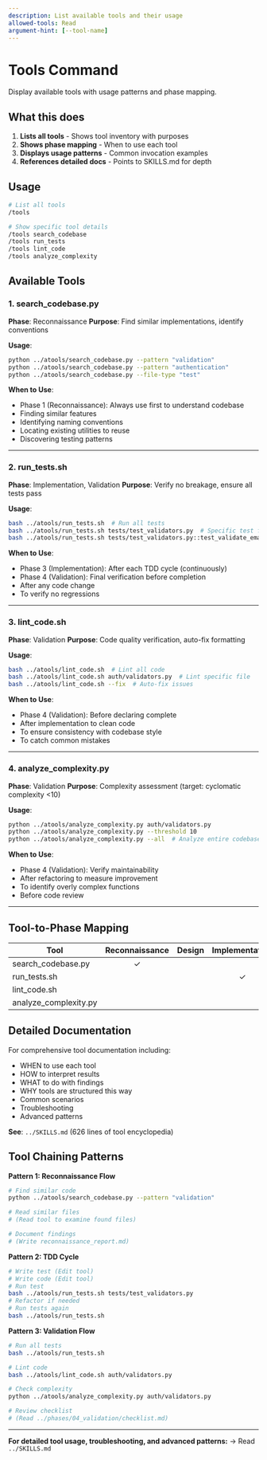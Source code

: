 ```yaml
---
description: List available tools and their usage
allowed-tools: Read
argument-hint: [--tool-name]
---
```


# Tools Command

Display available tools with usage patterns and phase mapping.

## What this does

1. **Lists all tools** - Shows tool inventory with purposes
2. **Shows phase mapping** - When to use each tool
3. **Displays usage patterns** - Common invocation examples
4. **References detailed docs** - Points to SKILLS.md for depth

## Usage

```bash
# List all tools
/tools

# Show specific tool details
/tools search_codebase
/tools run_tests
/tools lint_code
/tools analyze_complexity
```

## Available Tools

### 1. search_codebase.py
**Phase**: Reconnaissance
**Purpose**: Find similar implementations, identify conventions

**Usage**:
```bash
python ../atools/search_codebase.py --pattern "validation"
python ../atools/search_codebase.py --pattern "authentication"
python ../atools/search_codebase.py --file-type "test"
```

**When to Use**:
- Phase 1 (Reconnaissance): Always use first to understand codebase
- Finding similar features
- Identifying naming conventions
- Locating existing utilities to reuse
- Discovering testing patterns

---

### 2. run_tests.sh
**Phase**: Implementation, Validation
**Purpose**: Verify no breakage, ensure all tests pass

**Usage**:
```bash
bash ../atools/run_tests.sh  # Run all tests
bash ../atools/run_tests.sh tests/test_validators.py  # Specific test file
bash ../atools/run_tests.sh tests/test_validators.py::test_validate_email  # Specific test
```

**When to Use**:
- Phase 3 (Implementation): After each TDD cycle (continuously)
- Phase 4 (Validation): Final verification before completion
- After any code change
- To verify no regressions

---

### 3. lint_code.sh
**Phase**: Validation
**Purpose**: Code quality verification, auto-fix formatting

**Usage**:
```bash
bash ../atools/lint_code.sh  # Lint all code
bash ../atools/lint_code.sh auth/validators.py  # Lint specific file
bash ../atools/lint_code.sh --fix  # Auto-fix issues
```

**When to Use**:
- Phase 4 (Validation): Before declaring complete
- After implementation to clean code
- To ensure consistency with codebase style
- To catch common mistakes

---

### 4. analyze_complexity.py
**Phase**: Validation
**Purpose**: Complexity assessment (target: cyclomatic complexity <10)

**Usage**:
```bash
python ../atools/analyze_complexity.py auth/validators.py
python ../atools/analyze_complexity.py --threshold 10
python ../atools/analyze_complexity.py --all  # Analyze entire codebase
```

**When to Use**:
- Phase 4 (Validation): Verify maintainability
- After refactoring to measure improvement
- To identify overly complex functions
- Before code review

---

## Tool-to-Phase Mapping

| Tool | Reconnaissance | Design | Implementation | Validation |
|------|:--------------:|:------:|:--------------:|:----------:|
| search_codebase.py | ✓ | | | |
| run_tests.sh | | | ✓ | ✓ |
| lint_code.sh | | | | ✓ |
| analyze_complexity.py | | | | ✓ |

## Detailed Documentation

For comprehensive tool documentation including:
- WHEN to use each tool
- HOW to interpret results
- WHAT to do with findings
- WHY tools are structured this way
- Common scenarios
- Troubleshooting
- Advanced patterns

**See**: `../SKILLS.md` (626 lines of tool encyclopedia)

## Tool Chaining Patterns

**Pattern 1: Reconnaissance Flow**
```bash
# Find similar code
python ../atools/search_codebase.py --pattern "validation"

# Read similar files
# (Read tool to examine found files)

# Document findings
# (Write reconnaissance_report.md)
```

**Pattern 2: TDD Cycle**
```bash
# Write test (Edit tool)
# Write code (Edit tool)
# Run test
bash ../atools/run_tests.sh tests/test_validators.py
# Refactor if needed
# Run tests again
bash ../atools/run_tests.sh
```

**Pattern 3: Validation Flow**
```bash
# Run all tests
bash ../atools/run_tests.sh

# Lint code
bash ../atools/lint_code.sh auth/validators.py

# Check complexity
python ../atools/analyze_complexity.py auth/validators.py

# Review checklist
# (Read ../phases/04_validation/checklist.md)
```

---

**For detailed tool usage, troubleshooting, and advanced patterns:**
→ Read `../SKILLS.md`
